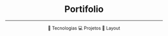 <h1 align="center"> Portifolio </h1>

---

<p align="center">
  🤖 Tecnologias  
  💻 Projetos 
  🎴 Layout
</p>

